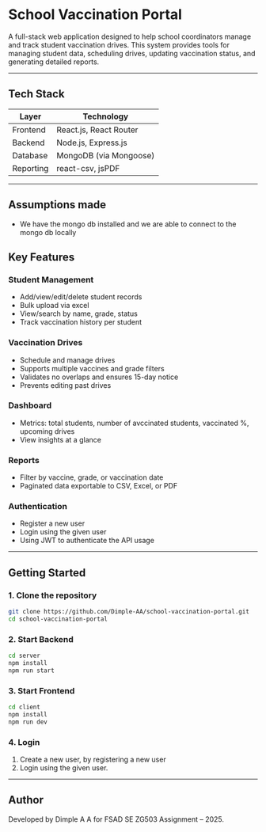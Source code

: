 # School Vaccination Portal

A full-stack web application designed to help school coordinators manage and track student vaccination drives. This system provides tools for managing student data, scheduling drives, updating vaccination status, and generating detailed reports.

---

## Tech Stack

| Layer     | Technology             |
| --------- | ---------------------- |
| Frontend  | React.js, React Router |
| Backend   | Node.js, Express.js    |
| Database  | MongoDB (via Mongoose) |
| Reporting | react-csv, jsPDF       |

---

## Assumptions made

- We have the mongo db installed and we are able to connect to the mongo db locally

## Key Features

### Student Management

- Add/view/edit/delete student records
- Bulk upload via excel
- View/search by name, grade, status
- Track vaccination history per student

### Vaccination Drives

- Schedule and manage drives
- Supports multiple vaccines and grade filters
- Validates no overlaps and ensures 15-day notice
- Prevents editing past drives

### Dashboard

- Metrics: total students, number of avccinated students, vaccinated %, upcoming drives
- View insights at a glance

### Reports

- Filter by vaccine, grade, or vaccination date
- Paginated data exportable to CSV, Excel, or PDF

### Authentication

- Register a new user
- Login using the given user
- Using JWT to authenticate the API usage

---

## Getting Started

### 1. Clone the repository

```bash
git clone https://github.com/Dimple-AA/school-vaccination-portal.git
cd school-vaccination-portal
```

### 2. Start Backend

```bash
cd server
npm install
npm run start
```

### 3. Start Frontend

```bash
cd client
npm install
npm run dev
```

### 4. Login

1. Create a new user, by registering a new user
2. Login using the given user.

---

## Author

Developed by Dimple A A for FSAD SE ZG503 Assignment – 2025.
